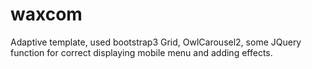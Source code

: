 # waxcom
Adaptive template, used bootstrap3 Grid, OwlCarousel2, some JQuery function for correct displaying mobile menu and adding effects.
